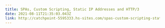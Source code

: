```yaml
---
title: SPAs, Custom Scripting, Static IP Addresses and HTTP/3
date: 2021-08-11T21:35:03.043Z
link: http://catchpoint-5595333.hs-sites.com/spas-custom-scripting-static-ip-addresses-and-http/3
---
```


